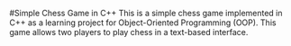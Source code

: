 #Simple Chess Game in C++
This is a simple chess game implemented in C++ as a learning project for Object-Oriented Programming (OOP). This game allows two players to play chess in a text-based interface.
